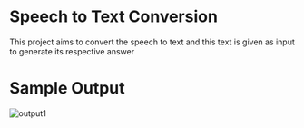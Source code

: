 # Speech to Text Conversion 
This project aims to convert the speech to text and this text is given as input to generate its respective answer
# Sample Output
![output1](https://github.com/user-attachments/assets/5704666e-b7e2-4928-9d96-93d800bfe376)
